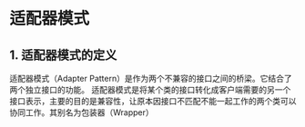 # 适配器模式 

## 1. 适配器模式的定义
适配器模式（Adapter Pattern）是作为两个不兼容的接口之间的桥梁。它结合了两个独立接口的功能。
适配器模式是将某个类的接口转化成客户端需要的另一个接口表示，主要的目的是兼容性，让原本因接口不匹配不能一起工作的两个类可以协同工作。其别名为包装器（Wrapper）


